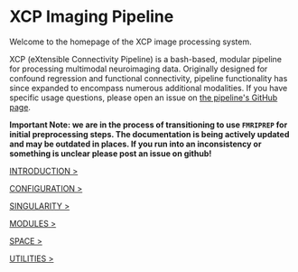 XCP Imaging Pipeline
====================

Welcome to the homepage of the XCP image processing system.

XCP (eXtensible Connectivity Pipeline) is a bash-based, modular pipeline for processing multimodal neuroimaging data. Originally designed for confound regression and functional connectivity, pipeline functionality has since expanded to encompass numerous additional modalities. If you have specific usage questions, please open an issue on [the pipeline's GitHub page](https://github.com/PennBBL/xcpEngine).

__Important Note: we are in the process of transitioning to use `FMRIPREP` for initial preprocessing steps. The documentation is being actively updated and may be outdated in places. If you run into an inconsistency or something is unclear please post an issue on github!__

[INTRODUCTION >](%%BASEURL/intro.html)

[CONFIGURATION >](%%BASEURL/config/index.html)

[SINGULARITY >](%%BASEURL/containers/index.html)

[MODULES >](%%BASEURL/modules/index.html)

[SPACE >](%%BASEURL/space/index.html)

[UTILITIES >](%%BASEURL/utils/index.html)
